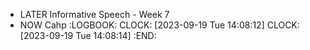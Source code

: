 - LATER Informative Speech - Week 7
- NOW Cahp
  :LOGBOOK:
  CLOCK: [2023-09-19 Tue 14:08:12]
  CLOCK: [2023-09-19 Tue 14:08:14]
  :END:
